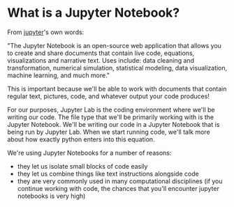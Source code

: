 What is a Jupyter Notebook?
=======================

From [jupyter](https://jupyter.org/)'s own words:

"The Jupyter Notebook is an open-source web application that allows you to create and share documents that contain live code, equations, visualizations and narrative text. Uses include: data cleaning and transformation, numerical simulation, statistical modeling, data visualization, machine learning, and much more."

This is important because we'll be able to work with documents that contain regular text, pictures, code, and whatever output your code produces!

For our purposes, Jupyter Lab is the coding environment where we'll be writing  our code. The file type that we'll be primarily working with is the Jupyter Notebook. We'll be writing our code in a Jupyter Notebook that is being run by Jupyter Lab. When we start running code, we'll talk more about how exactly python enters into this equation.

We're using Jupyter Notebooks for a number of reasons:
- they let us isolate small blocks of code easily
- they let us combine things like text instructions alongside code
- they are very commonly used in many computational disciplines (if you continue working with code, the chances that you'll encounter jupyter notebooks is very high)

